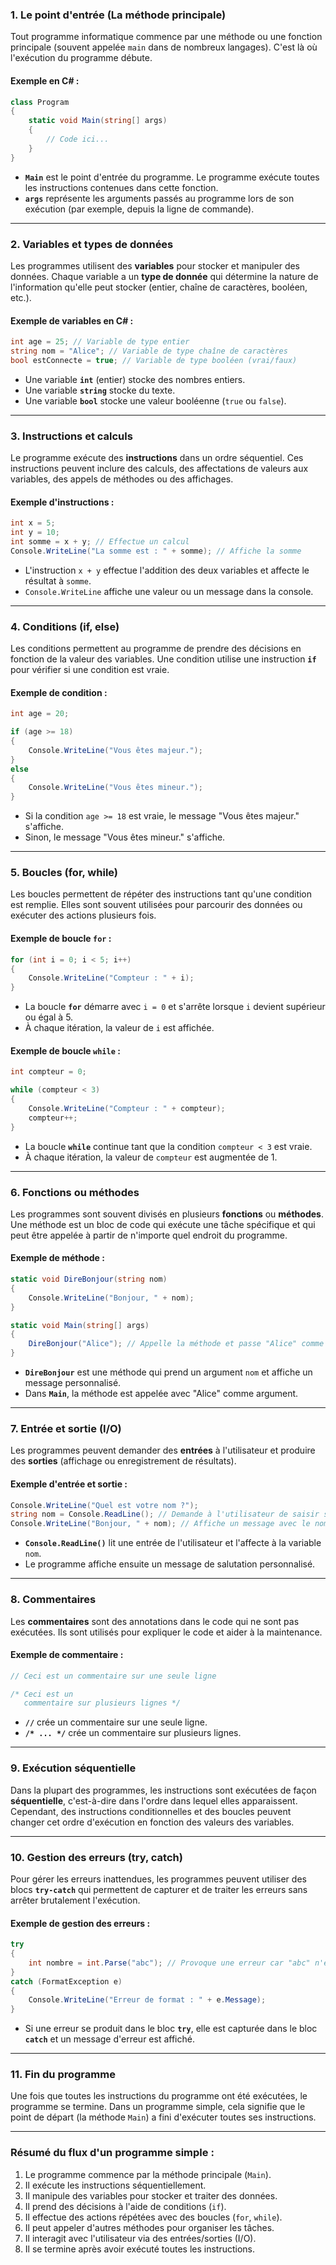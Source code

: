### 1. **Le point d'entrée (La méthode principale)**

Tout programme informatique commence par une méthode ou une fonction principale (souvent appelée `main` dans de nombreux langages). C'est là où l'exécution du programme débute.

#### Exemple en C# :
```csharp
class Program
{
    static void Main(string[] args)
    {
        // Code ici...
    }
}
```

- **`Main`** est le point d'entrée du programme. Le programme exécute toutes les instructions contenues dans cette fonction.
- **`args`** représente les arguments passés au programme lors de son exécution (par exemple, depuis la ligne de commande).

---

### 2. **Variables et types de données**

Les programmes utilisent des **variables** pour stocker et manipuler des données. Chaque variable a un **type de donnée** qui détermine la nature de l'information qu'elle peut stocker (entier, chaîne de caractères, booléen, etc.).

#### Exemple de variables en C# :
```csharp
int age = 25; // Variable de type entier
string nom = "Alice"; // Variable de type chaîne de caractères
bool estConnecte = true; // Variable de type booléen (vrai/faux)
```

- Une variable **`int`** (entier) stocke des nombres entiers.
- Une variable **`string`** stocke du texte.
- Une variable **`bool`** stocke une valeur booléenne (`true` ou `false`).

---

### 3. **Instructions et calculs**

Le programme exécute des **instructions** dans un ordre séquentiel. Ces instructions peuvent inclure des calculs, des affectations de valeurs aux variables, des appels de méthodes ou des affichages.

#### Exemple d'instructions :
```csharp
int x = 5;
int y = 10;
int somme = x + y; // Effectue un calcul
Console.WriteLine("La somme est : " + somme); // Affiche la somme
```

- L'instruction `x + y` effectue l'addition des deux variables et affecte le résultat à `somme`.
- `Console.WriteLine` affiche une valeur ou un message dans la console.

---

### 4. **Conditions (if, else)**

Les conditions permettent au programme de prendre des décisions en fonction de la valeur des variables. Une condition utilise une instruction **`if`** pour vérifier si une condition est vraie.

#### Exemple de condition :
```csharp
int age = 20;

if (age >= 18)
{
    Console.WriteLine("Vous êtes majeur.");
}
else
{
    Console.WriteLine("Vous êtes mineur.");
}
```

- Si la condition `age >= 18` est vraie, le message "Vous êtes majeur." s'affiche.
- Sinon, le message "Vous êtes mineur." s'affiche.

---

### 5. **Boucles (for, while)**

Les boucles permettent de répéter des instructions tant qu'une condition est remplie. Elles sont souvent utilisées pour parcourir des données ou exécuter des actions plusieurs fois.

#### Exemple de boucle `for` :
```csharp
for (int i = 0; i < 5; i++)
{
    Console.WriteLine("Compteur : " + i);
}
```

- La boucle **`for`** démarre avec `i = 0` et s'arrête lorsque `i` devient supérieur ou égal à 5.
- À chaque itération, la valeur de `i` est affichée.

#### Exemple de boucle `while` :
```csharp
int compteur = 0;

while (compteur < 3)
{
    Console.WriteLine("Compteur : " + compteur);
    compteur++;
}
```

- La boucle **`while`** continue tant que la condition `compteur < 3` est vraie.
- À chaque itération, la valeur de `compteur` est augmentée de 1.

---

### 6. **Fonctions ou méthodes**

Les programmes sont souvent divisés en plusieurs **fonctions** ou **méthodes**. Une méthode est un bloc de code qui exécute une tâche spécifique et qui peut être appelée à partir de n'importe quel endroit du programme.

#### Exemple de méthode :
```csharp
static void DireBonjour(string nom)
{
    Console.WriteLine("Bonjour, " + nom);
}

static void Main(string[] args)
{
    DireBonjour("Alice"); // Appelle la méthode et passe "Alice" comme argument
}
```

- **`DireBonjour`** est une méthode qui prend un argument `nom` et affiche un message personnalisé.
- Dans **`Main`**, la méthode est appelée avec "Alice" comme argument.

---

### 7. **Entrée et sortie (I/O)**

Les programmes peuvent demander des **entrées** à l'utilisateur et produire des **sorties** (affichage ou enregistrement de résultats).

#### Exemple d'entrée et sortie :
```csharp
Console.WriteLine("Quel est votre nom ?");
string nom = Console.ReadLine(); // Demande à l'utilisateur de saisir son nom
Console.WriteLine("Bonjour, " + nom); // Affiche un message avec le nom de l'utilisateur
```

- **`Console.ReadLine()`** lit une entrée de l'utilisateur et l'affecte à la variable `nom`.
- Le programme affiche ensuite un message de salutation personnalisé.

---

### 8. **Commentaires**

Les **commentaires** sont des annotations dans le code qui ne sont pas exécutées. Ils sont utilisés pour expliquer le code et aider à la maintenance.

#### Exemple de commentaire :
```csharp
// Ceci est un commentaire sur une seule ligne

/* Ceci est un
   commentaire sur plusieurs lignes */
```

- **`//`** crée un commentaire sur une seule ligne.
- **`/* ... */`** crée un commentaire sur plusieurs lignes.

---

### 9. **Exécution séquentielle**

Dans la plupart des programmes, les instructions sont exécutées de façon **séquentielle**, c'est-à-dire dans l'ordre dans lequel elles apparaissent. Cependant, des instructions conditionnelles et des boucles peuvent changer cet ordre d'exécution en fonction des valeurs des variables.

---

### 10. **Gestion des erreurs (try, catch)**

Pour gérer les erreurs inattendues, les programmes peuvent utiliser des blocs **`try-catch`** qui permettent de capturer et de traiter les erreurs sans arrêter brutalement l'exécution.

#### Exemple de gestion des erreurs :
```csharp
try
{
    int nombre = int.Parse("abc"); // Provoque une erreur car "abc" n'est pas un nombre
}
catch (FormatException e)
{
    Console.WriteLine("Erreur de format : " + e.Message);
}
```

- Si une erreur se produit dans le bloc **`try`**, elle est capturée dans le bloc **`catch`** et un message d'erreur est affiché.

---

### 11. **Fin du programme**

Une fois que toutes les instructions du programme ont été exécutées, le programme se termine. Dans un programme simple, cela signifie que le point de départ (la méthode `Main`) a fini d'exécuter toutes ses instructions.

---

### Résumé du flux d'un programme simple :
1. Le programme commence par la méthode principale (`Main`).
2. Il exécute les instructions séquentiellement.
3. Il manipule des variables pour stocker et traiter des données.
4. Il prend des décisions à l'aide de conditions (`if`).
5. Il effectue des actions répétées avec des boucles (`for`, `while`).
6. Il peut appeler d'autres méthodes pour organiser les tâches.
7. Il interagit avec l'utilisateur via des entrées/sorties (I/O).
8. Il se termine après avoir exécuté toutes les instructions.
